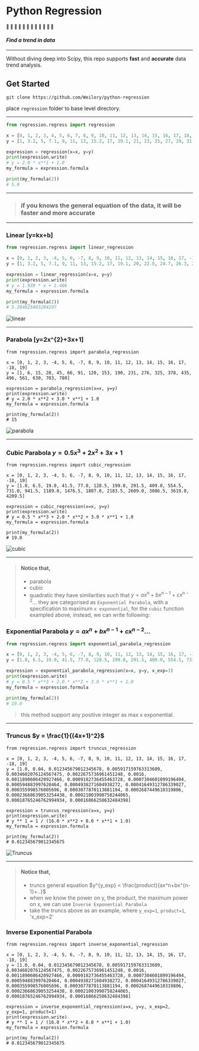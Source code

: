 # Python Regression 


<small> :cold_face: :cold_face: :space_invader: :space_invader: :robot: :robot: :see_no_evil: :see_no_evil: :kiss: :kiss: :hear_no_evil: :hear_no_evil: </small>


#### *Find a trend in data*

<hr />

Without diving deep into Scipy, this repo supports **fast** and **accurate** data trend analysis.

## Get Started

```
git clone https://github.com/Weilory/python-regression
```

place `regression` folder to base level directory. 

<hr />

```python
from regression.regress import regression

x = [0, 1, 2, 3, 4, 5, 6, 7, 8, 9, 10, 11, 12, 13, 14, 15, 16, 17, 18, 19]
y = [1, 3.2, 5, 7.1, 9, 11, 13, 15.2, 17, 19.1, 21, 23, 25, 27, 29, 31, 33, 35, 37, 39]

expression = regression(x=x, y=y)
print(expression.write)
# y = 2.0 * x**1 + 1.0
my_formula = expression.formula

print(my_formula(2))
# 5.0
```

<hr />

> ### if you knows the general equation of the data, it will be faster and more accurate

<hr />


### Linear \[y=kx+b\]

```python
from regression.regress import linear_regression

x = [0, 1, 2, 3, -4, 5, 6, -7, 8, 9, 10, 11, 12, 13, 14, 15, 16, 17, -18, 19]
y = [1, 3.2, 5, 7.1, 9, 11, 13, 15.2, 17, 19.1, 20, 22.5, 24.7, 26.3, 28.9, 31.2, 33.1, 34.3, 36.8, 38.7]

expression = linear_regression(x=x, y=y)
print(expression.write)
# y = 1.939 * x + 1.406
my_formula = expression.formula

print(my_formula(2))
# 5.284625463284197
```

![linear](https://github.com/Weilory/python-regression/blob/master/docs/img/linear.JPG)

<hr />

### Parabola \[y=2x^{2}+3x+1\]

```
from regression.regress import parabola_regression

x = [0, 1, 2, 3, -4, 5, 6, -7, 8, 9, 10, 11, 12, 13, 14, 15, 16, 17, -18, 19]
y = [1, 6, 15, 28, 45, 66, 91, 120, 153, 190, 231, 276, 325, 378, 435, 496, 561, 630, 703, 780]

expression = parabola_regression(x=x, y=y)
print(expression.write)
# y = 2.0 * x**2 + 3.0 * x**1 + 1.0
my_formula = expression.formula

print(my_formula(2))
# 15
```

![parabola](https://github.com/Weilory/python-regression/blob/master/docs/img/parabola.JPG)

<hr />

### Cubic Parabola $y=0.5x^{3}+2x^{2}+3x+1$

```
from regression.regress import cubic_regression

x = [0, 1, 2, 3, -4, 5, 6, -7, 8, 9, 10, 11, 12, 13, 14, 15, 16, 17, -18, 19]
y = [1.0, 6.5, 19.0, 41.5, 77.0, 128.5, 199.0, 291.5, 409.0, 554.5, 731.0, 941.5, 1189.0, 1476.5, 1807.0, 2183.5, 2609.0, 3086.5, 3619.0, 4209.5]

expression = cubic_regression(x=x, y=y)
print(expression.write)
# y = 0.5 * x**3 + 2.0 * x**2 + 3.0 * x**1 + 1.0
my_formula = expression.formula

print(my_formula(2))
# 19.0
```
![cubic](https://github.com/Weilory/python-regression/blob/master/docs/img/cubic.JPG)

<hr />

> #### Notice that, 
>  * parabola
>  * cubic
>  * quadratic
> they have similarities such that $y=ax^{n} + bx^{n-1} + cx^{n-2}...$
> they are categorised as `Exponential Parabola`, with a specification to maximum `x exponential`, for the `cubic` function exampled above, instead, we can write following:

### Exponential Parabola $y=ax^{n} + bx^{n-1} + cx^{n-2}...$

```python
from regression.regress import exponential_parabola_regression

x = [0, 1, 2, 3, -4, 5, 6, -7, 8, 9, 10, 11, 12, 13, 14, 15, 16, 17, -18, 19]
y = [1.0, 6.5, 19.0, 41.5, 77.0, 128.5, 199.0, 291.5, 409.0, 554.5, 731.0, 941.5, 1189.0, 1476.5, 1807.0, 2183.5, 2609.0, 3086.5, 3619.0, 4209.5]

expression = exponential_parabola_regression(x=x, y=y, x_exp=3)
print(expression.write)
# y = 0.5 * x**3 + 2.0 * x**2 + 3.0 * x**1 + 1.0
my_formula = expression.formula

print(my_formula(2))
# 19.0
``` 

> this method support any positive integer as max x exponential.

<hr />

### Truncus $y = \frac{1}{(4x+1)^2}$

```
from regression.regress import truncus_regression

x = [0, 1, 2, 3, -4, 5, 6, -7, 8, 9, 10, 11, 12, 13, 14, 15, 16, 17, -18, 19]
y = [1.0, 0.04, 0.012345679012345678, 0.005917159763313609, 0.0034602076124567475, 0.0022675736961451248, 0.0016, 0.0011890606420927466, 0.0009182736455463728, 0.0007304601899196494, 0.000594883997620464, 0.0004938271604938272, 0.00041649312786339027, 0.000355998576005696, 0.0003077870113881194, 0.0002687449610319806, 0.00023668639053254438, 0.00021003990758244065, 0.00018765246762994934, 0.00016866250632484398]

expression = truncus_regression(x=x, y=y)
print(expression.write)
# y ** 1 = 1 / (16.0 * x**2 + 8.0 * x**1 + 1.0)
my_formula = expression.formula

print(my_formula(2))
# 0.012345679012345675
```

![Truncus](https://github.com/Weilory/python-regression/blob/master/docs/img/truncus.JPG)

<hr />

> #### Notice that, 
>  * truncs general equation $y^{y_exp} = \frac{product}{ax^n+bx^{n-1}+..}$
>  * when we know the power on y, the product, the maximum power on x, we can use `Inverse Exponential Parabola`
>  * take the truncs above as an example, where `y_exp=1`, `product=1`, 'x_exp=2'

### Inverse Exponential Parabola

```
from regression.regress import inverse_exponential_regression

x = [0, 1, 2, 3, -4, 5, 6, -7, 8, 9, 10, 11, 12, 13, 14, 15, 16, 17, -18, 19]
y = [1.0, 0.04, 0.012345679012345678, 0.005917159763313609, 0.0034602076124567475, 0.0022675736961451248, 0.0016, 0.0011890606420927466, 0.0009182736455463728, 0.0007304601899196494, 0.000594883997620464, 0.0004938271604938272, 0.00041649312786339027, 0.000355998576005696, 0.0003077870113881194, 0.0002687449610319806, 0.00023668639053254438, 0.00021003990758244065, 0.00018765246762994934, 0.00016866250632484398]

expression = inverse_exponential_regression(x=x, y=y, x_exp=2, y_exp=1, product=1)
print(expression.write)
# y ** 1 = 1 / (16.0 * x**2 + 8.0 * x**1 + 1.0)
my_formula = expression.formula

print(my_formula(2))
# 0.012345679012345675
```
